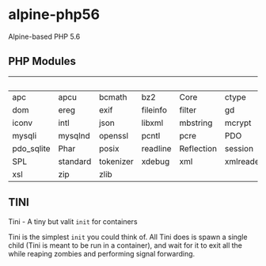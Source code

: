 # alpine-php56
Alpine-based PHP 5.6

## PHP Modules

&nbsp;     | &nbsp;   | &nbsp;    | &nbsp;   | &nbsp;     | &nbsp;    | &nbsp;    | &nbsp;
---        | ---      | ---       | ---      |---         |---        |---        |---
apc        | apcu     | bcmath    | bz2      | Core       | ctype     | curl      | date
dom        | ereg     | exif      | fileinfo | filter     | gd        | gettext   | hash
iconv      | intl     | json      | libxml   | mbstring   | mcrypt    | memcache  | mysql
mysqli     | mysqlnd  | openssl   | pcntl    | pcre       | PDO       | pdo_mysql | pdo_pgsql
pdo_sqlite | Phar     | posix     | readline | Reflection | session   | SimpleXML | soap
SPL        | standard | tokenizer | xdebug   | xml        | xmlreader | xmlrpc    | xmlwriter
xsl        | zip      | zlib      |          |            |           |           |


## TINI

Tini - A tiny but valit `init` for containers

Tini is the simplest `init` you could think of. All Tini does is spawn a single child (Tini is meant to be run in a container), and wait for it to exit all the while reaping zombies and performing signal forwarding.
